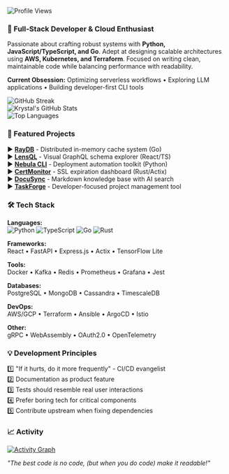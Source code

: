 ![Profile Views](https://komarev.com/ghpvc/?username=krystalsharp862&color=blueviolet&style=flat-square)  
### 🚀 Full-Stack Developer & Cloud Enthusiast  
Passionate about crafting robust systems with **Python, JavaScript/TypeScript, and Go**. Adept at designing scalable architectures using **AWS, Kubernetes, and Terraform**. Focused on writing clean, maintainable code while balancing performance with readability.  

**Current Obsession:** Optimizing serverless workflows • Exploring LLM applications • Building developer-first CLI tools  

![GitHub Streak](https://streak-stats.demolab.com?user=krystalsharp862&theme=github-dark-blue&hide_border=true&date_format=j%20M%5B%20Y%5D)  
![Krystal's GitHub Stats](https://github-readme-stats.vercel.app/api?username=krystalsharp862&show_icons=true&theme=radical&hide_title=true&hide=contribs)  
![Top Languages](https://github-readme-stats.vercel.app/api/top-langs/?username=krystalsharp862&layout=compact&theme=vision-friendly-dark&exclude_repo=legacy-system&hide=procfile)

### 🔨 Featured Projects  
▶️ [**RayDB**](https://github.com/krystalsharp862/raydb) - Distributed in-memory cache system (Go)  
▶️ [**LensQL**](https://github.com/krystalsharp862/lensql) - Visual GraphQL schema explorer (React/TS)  
▶️ [**Nebula CLI**](https://github.com/krystalsharp862/nebula) - Deployment automation toolkit (Python)  
▶️ [**CertMonitor**](https://github.com/krystalsharp862/certmonitor) - SSL expiration dashboard (Rust/Actix)  
▶️ [**DocuSync**](https://github.com/krystalsharp862/docsync) - Markdown knowledge base with AI search  
▶️ [**TaskForge**](https://github.com/krystalsharp862/taskforge) - Developer-focused project management tool  

### 🛠 Tech Stack  
**Languages:**  
![Python](https://img.shields.io/badge/-Python-3776AB?logo=python&logoColor=white) ![TypeScript](https://img.shields.io/badge/-TypeScript-3178C6?logo=typescript&logoColor=white) ![Go](https://img.shields.io/badge/-Go-00ADD8?logo=go&logoColor=white) ![Rust](https://img.shields.io/badge/-Rust-000000?logo=rust&logoColor=white)  

**Frameworks:**  
React • FastAPI • Express.js • Actix • TensorFlow Lite  

**Tools:**  
Docker • Kafka • Redis • Prometheus • Grafana • Jest  

**Databases:**  
PostgreSQL • MongoDB • Cassandra • TimescaleDB  

**DevOps:**  
AWS/GCP • Terraform • Ansible • ArgoCD • Istio  

**Other:**  
gRPC • WebAssembly • OAuth2.0 • OpenTelemetry  

### 💡 Development Principles  
1️⃣ "If it hurts, do it more frequently" - CI/CD evangelist  
2️⃣ Documentation as product feature  
3️⃣ Tests should resemble real user interactions  
4️⃣ Prefer boring tech for critical components  
5️⃣ Contribute upstream when fixing dependencies  

### 📈 Activity  
[![Activity Graph](https://github-readme-activity-graph.vercel.app/graph?username=krystalsharp862&theme=github-compact&radius=16)](https://github.com/ashutosh00710/github-readme-activity-graph)  

*"The best code is no code, (but when you do code) make it readable!"*
